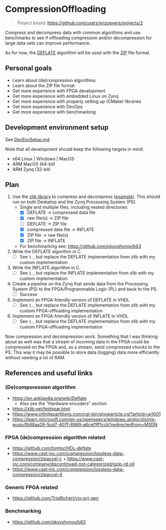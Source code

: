 # CompressionOffloading
> Project board: https://github.com/users/enzoevers/projects/2

Compress and decompress data with common algorithms and use benchmarks to see if offloading compression and/or decompression for large data sets can improve performance.

As for now, the [DEFLATE](https://en.wikipedia.org/wiki/Deflate) algorithm will be used with the [ZIP](https://en.wikipedia.org/wiki/ZIP_(file_format)) file format.

## Personal goals
- Learn about (de)compression algorithms
- Learn about the ZIP file format
- Get more experience with FPGA development
- Get more experience with embedded Linux on Zynq
- Get more experience with properly setting up (CMake) libraries
- Get more experience with DevOps
- Get more experience with benchmarking

## Development environment setup
See [DevEnvSetup.md](./DevEnvSetup.md).

Note that all development should keep the following targets in mind:
- x64 Linux | Windows | MacOS
- ARM MacOS (64-bit)
- ARM Zynq (32-bit)

## Plan
1. Use the [zlib library](https://www.zlib.net/) to compress and decompress ([example](https://zlib.net/zlib_how.html)). This should run on both Deskptop and the Zynq Processing System (PS).
    - Single and multiple files, including nested directories
        - [x] DEFLATE -> compressed data file
        - [x] raw file(s) -> ZIP file
        - [ ] DEFLATE -> ZIP file
        - [x] compressed data file -> INFLATE
        - [x] ZIP file -> raw file(s)
        - [x] ZIP file -> INFLATE
    - For benchmarking see: https://github.com/okuvshynov/b63
2. Write the DEFLATE algorithm in C.
    - [ ] See `1.`, but replace the DEFLATE implementation from zlib with my custom implementation
3. Write the INFLATE algorithm in C.
    - [ ] See `1.`, but replace the INFLATE implementation from zlib with my custom implementation
4. Create a pipeline on the Zynq that sends data from the Processing System (PS) to the FPGA/Programmable Logic (PL) and back to the PS.
    - [ ] Success
6. Implement an FPGA-friendly version of DEFLATE in VHDL
    - [ ] See `1.`, but replace the DEFLATE implementation from zlib with my custom FPGA-offloading implementation
7. Implement an FPGA-friendly version of INFLATE in VHDL
    - [ ] See `1.`, but replace the DEFLATE implementation from zlib with my custom FPGA-offloading implementation

Now compression and decompression work. Something that I was thinking about as well was that a stream of incoming data in the FPGA could be compressed on the FPGA and, as a stream, send compressed chucks to the PS. This way it may be possible to store data (logging) data more efficiently without needing a lot of RAM.

## References and useful links
### (De)comporession algorithm
- https://en.wikipedia.org/wiki/Deflate
    - Also see the "Hardware encoders" section
- https://zlib.net/feldspar.html
- https://www.infinitepartitions.com/cgi-bin/showarticle.cgi?article=art001
- https://learn.microsoft.com/en-us/openspecs/windows_protocols/ms-wusp/fb98aa28-5cd7-407f-8869-a6cef1ff1ccb?redirectedfrom=MSDN

### FPGA (de)compression algorithm related
- https://github.com/tomtor/HDL-deflate
- https://www.cast-inc.com/compression/lossless-data-compression/zipaccel-c + https://www.cast-inc.com/company/discontinued-not-categorized/gzip-rd-xil
- https://www.cast-inc.com/compression/lossless-data-compression/zipaccel-d

### Generic FPGA related
- https://github.com/TripRichert/viv-prj-gen

### Benchmarking
- https://github.com/okuvshynov/b63

